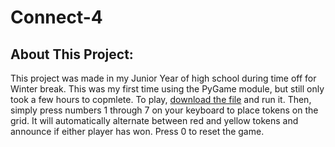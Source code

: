 # Connect-4 
<h2>About This Project:</h2> 
This project was made in my Junior Year of high school during time off for Winter break. This was my first time using the PyGame module, but still only took a few hours to copmlete. To play, <a href="https://github.com/SurajP-Py/Connect-4/blob/main/Connect%204.exe">download the file</a> and run it. Then, simply press numbers 1 through 7 on your keyboard to place tokens on the grid. It will automatically alternate between red and yellow tokens and announce if either player has won. Press 0 to reset the game.
